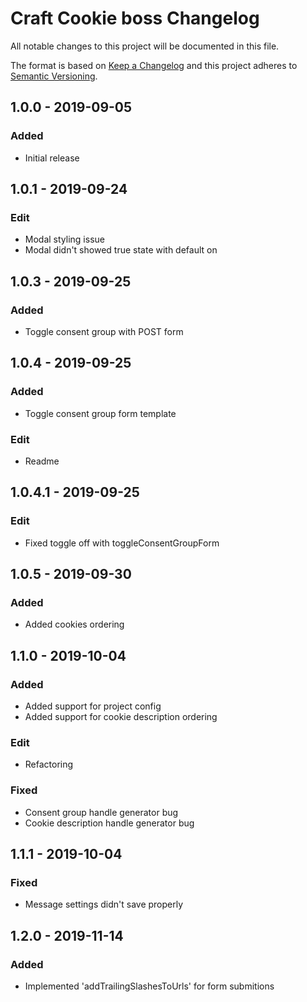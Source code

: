 # Craft Cookie boss Changelog

All notable changes to this project will be documented in this file.

The format is based on [Keep a Changelog](http://keepachangelog.com/) and this project adheres to [Semantic Versioning](http://semver.org/).

## 1.0.0 - 2019-09-05
### Added
- Initial release

## 1.0.1 - 2019-09-24
### Edit
- Modal styling issue
- Modal didn't showed true state with default on

## 1.0.3 - 2019-09-25
### Added
- Toggle consent group with POST form

## 1.0.4 - 2019-09-25
### Added
- Toggle consent group form template

### Edit
- Readme

## 1.0.4.1 - 2019-09-25
### Edit
- Fixed toggle off with toggleConsentGroupForm

## 1.0.5 - 2019-09-30
### Added
- Added cookies ordering

## 1.1.0 - 2019-10-04
### Added
- Added support for project config
- Added support for cookie description ordering

### Edit
- Refactoring

### Fixed
- Consent group handle generator bug
- Cookie description handle generator bug

## 1.1.1 - 2019-10-04
### Fixed
- Message settings didn't save properly

## 1.2.0 - 2019-11-14
### Added
- Implemented 'addTrailingSlashesToUrls' for form submitions